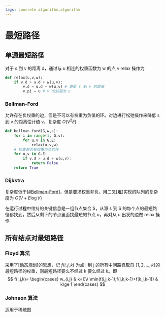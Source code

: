 ```yaml
---
tags: concrete algorithm,algorithm
---
```

# 最短路径

## 单源最短路径

对于 s 到 v 的距离 d，通过与 u 相连的权重函数为 w 的点 v relax 操作为

```python
def relax(u,v,w):
    if v.d > u.d + w(u,v):
        v.d = u.d + w(u,v) # 更新 s 到 v 的距离
        v.pi = u # v 的前驱为 u
```

### Bellman-Ford

允许存在负权重的边，但是不可以有权重为负值的环。对边进行松弛操作来降低 s 到 v 的距离估计值 v，复杂度 $O(V^2E)$

```python
def bellman_ford(G,w,s):
    for i in range(1, G.v):
        for u,v in G.E:
            relax(u,v,w)
    # 检查是否有权重为负的环
    for u,v in G.E:
        if v.d > u.d + w(u,v):
            return False
    return True
```

### Dijkstra

复杂度低于[[#Bellman-Ford]]，但是要求权重非负。用二叉[[堆]]实现的队列的复杂度为 $O(V+E \log V)$

在运行过程中维持的关键信息是一组节点集合 S，从源 s 到 S 的每个点的最短路径都找到，然后从剩下的节点里面找最短的节点 u，再对从 u 出发的边做 relax 操作

## 所有结点对最短路径

### Floyd 算法

采用了[[动态规划]]的思想，记 $f(i,j,k)$ 为点 i 到 j 的所有中间路径取自 $\{1,2,\dots, k\}$的最短路径的权重，则最短路径要么不经过 k 要么经过 k。即
$$
f(i,j,k)=
\begin{cases}
    w_{i,j} & k=0\\
    \min(f(i,j,k-1),f(i,k,k-1)+f(k,j,k-1)) & k\ge 1
\end{cases}
$$

### Johnson 算法

适用于稀疏图

[//begin]: # "Autogenerated link references for markdown compatibility"
[#Bellman-Ford]: 最短路径.md "最短路径"
[堆]: ../data_structure/堆.md "堆"
[动态规划]: ../动态规划.md "动态规划"
[//end]: # "Autogenerated link references"
